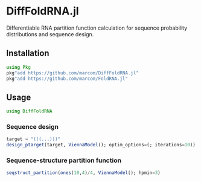 # DiffFoldRNA.jl

Differentiable RNA partition function calculation for sequence
probability distributions and sequence design.

## Installation

```julia
using Pkg
pkg"add https://github.com/marcom/DiffFoldRNA.jl"
pkg"add https://github.com/marcom/FoldRNA.jl"
```

## Usage

```julia
using DiffFoldRNA
```

### Sequence design

```julia
target = "(((...)))"
design_ptarget(target, ViennaModel(); optim_options=(; iterations=10))
```

### Sequence-structure partition function

```julia
seqstruct_partition(ones(10,4)/4, ViennaModel(); hpmin=3)
```

